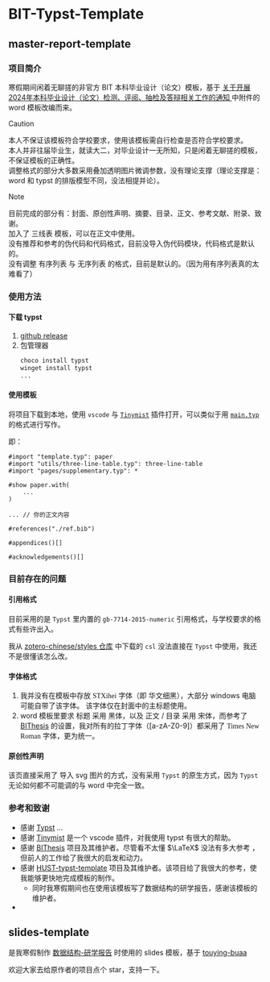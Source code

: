 # BIT-Typst-Template

## master-report-template

### 项目简介
寒假期间闲着无聊搓的非官方 BIT 本科毕业设计（论文）模板，基于 [关于开展2024年本科毕业设计（论文）检测、评阅、抽检及答辩相关工作的通知
](https://jwb.bit.edu.cn//tzgg/026420854e704c86a2790948f6dc7034.htm)中附件的 word 模板改编而来。

> [!CAUTION]
> 本人不保证该模板符合学校要求，使用该模板需自行检查是否符合学校要求。 <br>
> 本人并非往届毕业生，就读大二，对毕业设计一无所知，只是闲着无聊搓的模板，不保证模板的正确性。 <br>
> 调整格式的部分大多数采用叠加透明图片微调参数，没有理论支撑（理论支撑是：word 和 typst 的排版模型不同，没法相提并论）。

> [!NOTE]
> 目前完成的部分有：封面、原创性声明、摘要、目录、正文、参考文献、附录、致谢。 <br>
> 加入了 三线表 模板，可以在正文中使用。 <br>
> 没有推荐和参考的伪代码和代码格式，目前没导入伪代码模块，代码格式是默认的。 <br>
> 没有调整 有序列表 与 无序列表 的格式，目前是默认的。（因为用有序列表真的太难看了） <br>

### 使用方法

#### 下载 typst

1. [github release](https://github.com/typst/typst/releases)
2. 包管理器
    ```sh
    choco install typst
    winget install typst
    ...

    ```

#### 使用模板

将项目下载到本地，使用 `vscode` 与 [`Tinymist`](https://Myriad-Dreamin.github.io/tinymist) 插件打开，可以类似于用 [`main.typ`](https://github.com/Ri-Nai/BIT-Typst-Template/blob/main/master-report-template/main.typ) 的格式进行写作。

即：

```typst
#import "template.typ": paper
#import "utils/three-line-table.typ": three-line-table
#import "pages/supplementary.typ": *

#show paper.with(
    ...
)

... // 你的正文内容

#references("./ref.bib")

#appendices()[]

#acknowledgements()[]

```

### 目前存在的问题

#### 引用格式

目前采用的是 `Typst` 里内置的 `gb-7714-2015-numeric` 引用格式，与学校要求的格式有些许出入。

我从 [zotero-chinese/styles 仓库](https://github.com/zotero-chinese/styles/blob/main/src/beijing-institute-of-technology/beijing-institute-of-technology.csl) 中下载的 `csl` 没法直接在 `Typst` 中使用，我还不是很懂该怎么改。

#### 字体格式

1. 我并没有在模板中存放 <span style="font-family: STXihei">STXihei</span> 字体（即 <span style="font-family: STXihei">华文细黑</span>），大部分 windows 电脑可能自带了该字体。
  该字体仅在封面中的主标题使用。
2. word 模板里要求 标题 采用 <span style="font-family: 黑体">黑体</span>，以及 正文 / 目录 采用 <span style="font-family: 宋体">宋体</span>，而参考了 [BIThesis](https://bithesis.bitnp.net/) 的设置，我对所有的拉丁字体（[a-zA-Z0-9]）都采用了 <span style="font-family: Times New Roman">Times New Roman</span> 字体，更为统一。

#### 原创性声明

该页直接采用了 导入 svg 图片的方式，没有采用 `Typst` 的原生方式，因为 `Typst` 无论如何都不可能调的与 word 中完全一致。

### 参考和致谢

- 感谢 [Typst](https://github.com/typst/typst) ...
- 感谢 [Tinymist](https://github.com/Myriad-Dreamin/tinymist) 是一个 vscode 插件，对我使用 typst 有很大的帮助。
- 感谢 [BIThesis](https://bithesis.bitnp.net/) 项目及其维护者。尽管看不太懂 $\LaTeX$ 没法有多大参考 ，但前人的工作给了我很大的启发和动力。
- 感谢 [HUST-typst-template](https://github.com/werifu/HUST-typst-template/) 项目及其维护者。该项目给了我很大的参考，使我能够更快地完成模板的制作。
  - 同时我寒假期间也在使用该模板写了数据结构的研学报告，感谢该模板的维护者。
- 

## slides-template

是我寒假制作 [数据结构-研学报告](https://github.com/Ri-Nai/BIT-Lexue-Code/blob/main/Data-Structure/Research-Report/1120231313-%E6%B1%87%E6%8A%A5.typ) 时使用的 slides 模板，基于 [touying-buaa](https://github.com/Coekjan/touying-buaa)

欢迎大家去给原作者的项目点个 star，支持一下。
